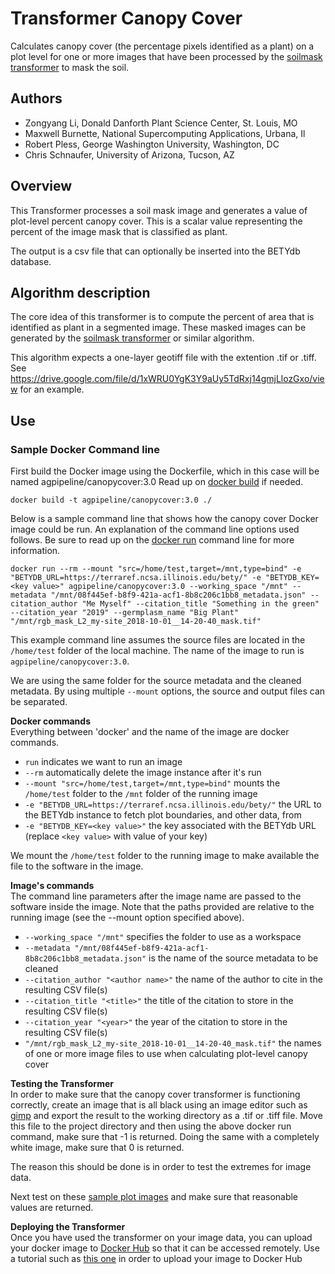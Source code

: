 # Transformer Canopy Cover

Calculates canopy cover (the percentage pixels identified as a plant) on a plot level for one or more images that have been processed by the [soilmask transformer](https://github.com/AgPipeline/transformer-soilmask) to mask the soil.

## Authors

* Zongyang Li, Donald Danforth Plant Science Center, St. Louis, MO
* Maxwell Burnette, National Supercomputing Applications, Urbana, Il
* Robert Pless, George Washington University, Washington, DC
* Chris Schnaufer, University of Arizona, Tucson, AZ

## Overview

This Transformer processes a soil mask image and generates a value of plot-level percent canopy cover. This is a scalar value representing the percent of the image mask that is classified as plant. 

The output is a csv file that can optionally be inserted into the BETYdb database.

## Algorithm description

The core idea of this transformer is to compute the percent of area that is identified as plant in a segmented image.
These masked images can be generated by the [soilmask transformer](https://github.com/AgPipeline/transformer-soilmask/blob/master/README.md) or similar algorithm.

This algorithm expects a one-layer geotiff file with the extention .tif or .tiff. See https://drive.google.com/file/d/1xWRU0YgK3Y9aUy5TdRxj14gmjLlozGxo/view for an example. 

## Use 

### Sample Docker Command line
First build the Docker image using the Dockerfile, which in this case will be named agpipeline/canopycover:3.0 
Read up on [docker build](https://docs.docker.com/engine/reference/commandline/build/) if needed.

```docker build -t agpipeline/canopycover:3.0 ./```

Below is a sample command line that shows how the canopy cover Docker image could be run.
An explanation of the command line options used follows.
Be sure to read up on the [docker run](https://docs.docker.com/engine/reference/run/) command line for more information.

```docker run --rm --mount "src=/home/test,target=/mnt,type=bind" -e "BETYDB_URL=https://terraref.ncsa.illinois.edu/bety/" -e "BETYDB_KEY=<key value>" agpipeline/canopycover:3.0 --working_space "/mnt" --metadata "/mnt/08f445ef-b8f9-421a-acf1-8b8c206c1bb8_metadata.json" --citation_author "Me Myself" --citation_title "Something in the green" --citation_year "2019" --germplasm_name "Big Plant" "/mnt/rgb_mask_L2_my-site_2018-10-01__14-20-40_mask.tif"```

This example command line assumes the source files are located in the `/home/test` folder of the local machine.
The name of the image to run is `agpipeline/canopycover:3.0`.

We are using the same folder for the source metadata and the cleaned metadata.
By using multiple `--mount` options, the source and output files can be separated.

**Docker commands** \
Everything between 'docker' and the name of the image are docker commands.

- `run` indicates we want to run an image
- `--rm` automatically delete the image instance after it's run
- `--mount "src=/home/test,target=/mnt,type=bind"` mounts the `/home/test` folder to the `/mnt` folder of the running image
- `-e "BETYDB_URL=https://terraref.ncsa.illinois.edu/bety/"` the URL to the BETYdb instance to fetch plot boundaries, and other data, from
- `-e "BETYDB_KEY=<key value>"` the key associated with the BETYdb URL (replace `<key value>` with value of your key)

We mount the `/home/test` folder to the running image to make available the file to the software in the image.

**Image's commands** \
The command line parameters after the image name are passed to the software inside the image.
Note that the paths provided are relative to the running image (see the --mount option specified above).

- `--working_space "/mnt"` specifies the folder to use as a workspace
- `--metadata "/mnt/08f445ef-b8f9-421a-acf1-8b8c206c1bb8_metadata.json"` is the name of the source metadata to be cleaned
- `--citation_author "<author name>"` the name of the author to cite in the resulting CSV file(s)
- `--citation_title "<title>"` the title of the citation to store in the resulting CSV file(s)
- `--citation_year "<year>"` the year of the citation to store in the resulting CSV file(s)
- `"/mnt/rgb_mask_L2_my-site_2018-10-01__14-20-40_mask.tif"` the names of one or more image files to use when calculating plot-level canopy cover

**Testing the Transformer** \
In order to make sure that the canopy cover transformer is functioning correctly, create an image that is all black
using an image editor such as [gimp](https://www.gimp.org) and export the result to the working directory as a .tif or .tiff file.
Move this file to the project directory and then using the above docker run command, make sure that -1 is returned. Doing the same
with a completely white image, make sure that 0 is returned. 

The reason this should be done is in order to test the extremes for image data.

Next test on these [sample plot images](https://drive.google.com/file/d/1xWRU0YgK3Y9aUy5TdRxj14gmjLlozGxo/view) and make sure
that reasonable values are returned.

**Deploying the Transformer** \
Once you have used the transformer on your image data, you can upload your docker image to [Docker Hub](https://hub.docker.com)
so that it can be accessed remotely. Use a tutorial such as [this one](https://ropenscilabs.github.io/r-docker-tutorial/04-Dockerhub.html)
in order to upload your image to Docker Hub